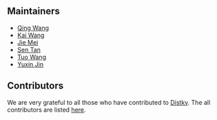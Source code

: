 ## Maintainers
- [Qing Wang](https://github.com/jovany-wang)
- [Kai Wang](https://github.com/kairbon)
- [Jie Mei](https://github.com/meijies)
- [Sen Tan](https://github.com/senyer)
- [Tuo Wang](https://github.com/tortuo)
- [Yuxin Jin](https://github.com/MrKingHH)

## Contributors
We are very grateful to all those who have contributed to [Distkv](https://github.com/distkv-project/distkv).
The all contributors are listed [here](https://github.com/distkv-project/distkv/graphs/contributors).
